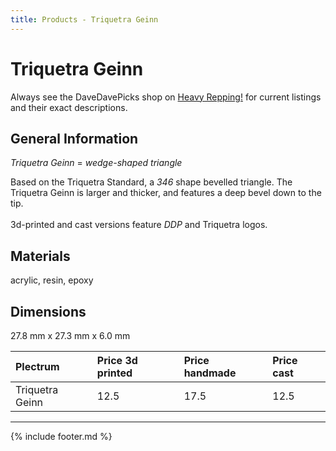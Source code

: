 ```yaml
---
title: Products - Triquetra Geinn
---
```

# Triquetra Geinn

Always see the DaveDavePicks shop on [Heavy Repping!](https://www.heavyrepping.com/store/shop/davedavepicks/) for current listings and their exact descriptions.

## General Information
*Triquetra Geinn* = *wedge-shaped triangle*

Based on the Triquetra Standard, a *346* shape bevelled triangle. The Triquetra Geinn is larger and thicker, and features a deep bevel down to the tip.<br/><br/>3d-printed and cast versions feature *DDP* and Triquetra logos.

## Materials
acrylic, resin, epoxy

## Dimensions
27.8 mm x 27.3 mm x 6.0 mm

| **Plectrum**                                        | **Price 3d printed**   | **Price handmade**   | **Price cast**   |
|:----------------------------------------------------|:-----------------------|:---------------------|:-----------------|
| Triquetra Geinn                                          | 12.5               | 17.5             | 12.5         |

---

{% include footer.md %}